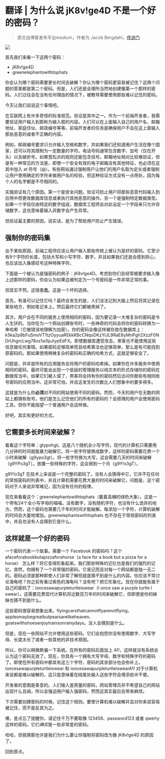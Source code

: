 # 翻译 | 为什么说 jK8v!ge4D 不是一个好的密码？

> 原文自博客发布平台medium，作者为 Jacob Bergdahl，[传送门](https://towardsdatascience.com/why-password-validation-is-garbage-56e0d766c12e?gi=a5e730d73ecf)

![](http://pic.mintrumpet.fun/blog/20200315164129.png)

首先我们来看一下这两个密码：

- jK8v!ge4D
- greenelephantswithtophats

你会认为哪个密码需要更长时间去破解？你认为哪个密码更容易被记住？这两个问题的答案都是第二个密码。但是，人们还是会理所当然地创建像第一个那样的密码。人们过往会在没有任何理由的情况下，被教导需要使用那些难以记住的密码。

今天让我们说说这个事情吧。

在互联网上有许多奇怪的标准规范。验证是其中之一。作为一个前端开发者，我需要验证用户输入到那称为输入框的内容。人们可以在上面输入自己的用户名、邮箱地址、家庭住址、邮政编号等等。前端开发者的任务是确保用户不会在这上面输入那些恶意的或者不正确的内容。

例如，邮政编号要求只允许输入空格和数字，并如果我们还知道用户生活在哪个国家，还可以将其限制为一定数量的字符。电话号码通常包含数字、加号（仅在开头）以及破折号。如果宽松点的规则还能包含括号。邮箱地址相对比较难验证，但是有一种常见的方法是，即使一个安全有效的电子邮箱没有其他特征，也必须在这其中加入 at 符号（@）。有些网站通过强制用户让他们的用户名取为定长或者强制让用户使用确定的字符来做用户名的校验，但这种验证方式没有一点用处，因为每个人的名字都是不尽相同的。

实施验证有几个原因。第一个是安全问题。验证可防止用户将那些恶意代码输入到应用中而更改数据库信息或者执行其他恶意的操作。另一个是强制特定数据类型。如果一个字段仅由特定的数字组成，数据库工程师会对此设定一个字段来只允许存储数字，这也意味着输入非数字会产生异常。

但验证最主要的原因，说实话，是为了帮助用户防止产生错误。

## 强制你的密码集

出于某些原因，前端工程师应该让用户输入那些传统上被认为是好的密码。它至少有8个字符的长度，包括大写和小写字符、数字，并且如果我们还是会感到担心，也应该加入像感叹号这种特殊字符。

下面是一个被认为是强密码的例子：jK8v!ge4D。考虑到你们会经常被要求输入像上述那样的密码，你会认为如果这被判定为一个号密码是一件非常正常的事。

但其实不然。这很愚蠢。这是一个坏的选择。

首先，有谁可以记住它吗？最终会发生的是，人们没法记到大脑上然后将其记录在某些地方，例如笔记本上。然后最终它们都被黑掉了。

其次，用户会在不同的服务上使用相同的密码，因为要记录一大堆复杂的密码是令人生厌的。当你在为一个网站创建账号时，一些神奇的代码会将你的密码转换为一串哈希（它被错误地理解为加密）。你的密码会像这样被存放在数据库上：k5ka2p8bFuSmoVT1tzOyyuaREkkKBcCNqoDKzYiJL9RaE8yMnPgh2XzzF0NDrUhgrcLwg78xs1w5pJiypEdFX。即使数据库遭受攻击，黑客也不能使用这些信息做任何事情。如果密码足够简单而且哈希算法也足够简单，那么是有可能找到原密码的。那如果使用稍微复杂的密码和正确的哈希方式，这就足够安全了。

问题是，并非是所有的应用服务会将用户的密码哈希掉。如果你在许多服务中使用相同的密码，最终可能会出现一个低级的管理服务以纯文本的形式存储你的密码在数据库当中。如果它们被入侵了，黑客将会持有你的密码然后访问你那些有相同账号密码的应用当中。这非常可怕，并且这发生的次数比人们想象中的要多得多。

这就是为什么你**必须**对不同的网站使用不同的密码。然而，今天的用户在无数的网站上都拥有账号。他们是怎么记住他们的所有的密码的？会搭理的用户会使用密码工具，但你不能指望一个普通用户会这样做。

好吧，其实有更好的方式。

## 它需要多长时间来破解？

看看这个字符串：gtypohgt。这是八个随机全小写字符。现代的计算机只需要用几分钟的时间就能暴力破解它。将一些字符替换成数字，这样的密码需要花费一个小时来破解（g9ypo3gt）。将一些字符换为大写，这会需要几天的时间来破解（g9YPo3gT）。放置一些特殊的字符，这会用到一个月（g9Y!o3gT）。

g9Y!o3gT 在技术上来说是一个完整的密码了。没有人会猜得中它，它并不在任何的常规密码的列表中，并且计算机需要花费大量的时间来破解它。问题是，这个密码对于人来说非常难记，因为没有任何的规律。

现在来看看这个：greenelephantswithtophats（戴着高帽的绿色大象）。这是一个带有24个全小写字母的喵喵。没有数字，没有随机字符，也没有什么诡异的地方。然而，这个密码也需要几千年的时间才能破解。每添加一个字符，计算机破解的时间会大量地增加。greenelephantswithtophats 也不存在于常规密码的列表中，并且也没有人会猜到它是什么。

## 这样就是一个好的密码

一个密码代表一个故事。需要一个 Facebook 的密码吗？这个 afaceforabookbutapizzaforahorse（a face for a book but a pizza for a horse） 怎么样？将它变得形象起来。我们那些特殊的记忆也是我们的强烈的记忆。突然，你拥有了一个非常强的密码，它易记而且对每一个网站都是独一无二的。密码必须是那种即使人们非常了解但就是猜不到是什么的内容。你应该不常讨论海龟吧？你之前有看过紫色的海龟吗？没有吧？把它形象化。现在你就能有属于自己的密码了：ioncesawapurpleturtleiswear（I once saw a purple turtle I swear）。这需要花费现代计算机将近数百万年的时间来破解它，但即使是你的妹妹也猜不到是什么。

这些密码很容易想象出来。flyingcarsthatcannotflyarenotflying、applesmaybegreatbutpearsarelikeheaven、goatswithshoesenjoytrainsonrainydays。没人会猜到是什么。

但是，现在一些网站不允许使用这些密码。它们会抱怨你没有使用数字、大写字母、长度太长了或者一些其他的非技术原因。

所以，你可以稍微欺骗一下系统。在所有的密码后面加上 A1!，这样就没有系统会认为这个密码无效了。现在，你具有一个拥有大写字母、数字和特殊字符的密码了。即使在所有密码中都具有这三个字符，密码的其余部分也会弥补上。ioncesawapurpleturtleiswear 和 ioncesawapurpleturtleiswearA1! 对于计算机来说都是难以破解的，这只是意味着在结尾处输入这些字符会增添些许不便。

开发者的意图是善意的。人们输入差质量的密码，网站管理员并不希望自己的网站出现什么丑闻，所以会强迫用户输入强密码，然而这其实最后会带来麻烦。

下次需要创建密码的时候，记住这个规则。要使计算机难以破解并且对你来说容易被记住，而不是反其为之。

噢，差点忘了提醒你，请记住千万不要取像 123456、password123 或者 qwerty 这样的密码。它们*确实*是一些非常差的密码。

哈哈，但我猜那也许是我们为什么要让你强制将密码改为像 jK8v!ge4D 的原因了。

回到原点。